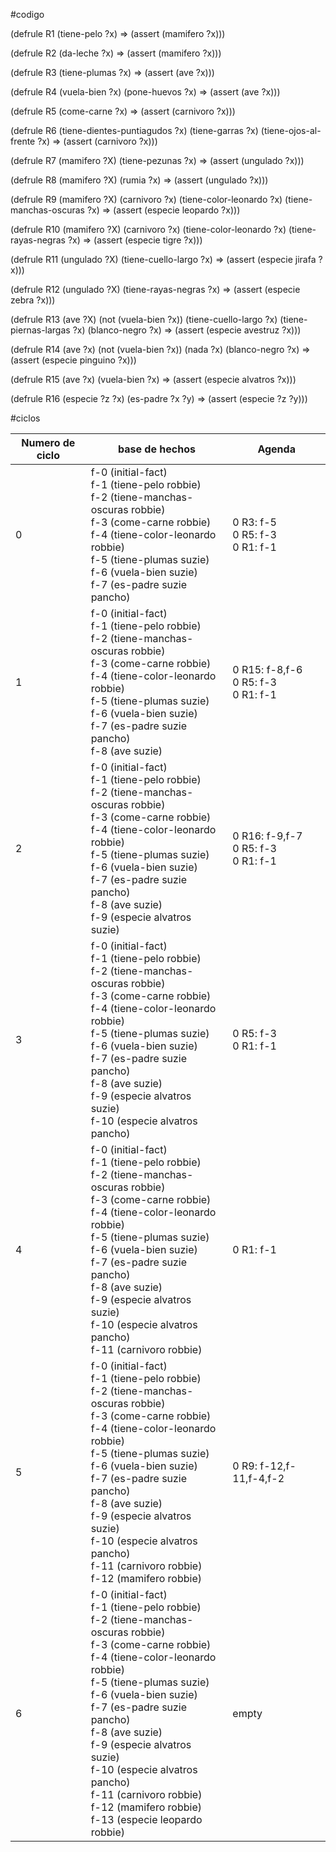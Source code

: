 #codigo

(defrule R1
  (tiene-pelo ?x)
  =>
  (assert (mamifero ?x)))

(defrule R2
  (da-leche ?x)
  =>
  (assert (mamifero ?x)))

(defrule R3
  (tiene-plumas ?x)
  =>
  (assert (ave ?x)))

(defrule R4
  (vuela-bien ?x)
  (pone-huevos ?x)
  =>
  (assert (ave ?x)))

(defrule R5
  (come-carne ?x)
  =>
  (assert (carnivoro ?x)))

(defrule R6
  (tiene-dientes-puntiagudos ?x)
  (tiene-garras ?x)
  (tiene-ojos-al-frente ?x)
  =>
  (assert (carnivoro ?x)))

(defrule R7
  (mamifero ?X)
  (tiene-pezunas ?x)
  =>
  (assert (ungulado ?x)))

(defrule R8
  (mamifero ?X)
  (rumia ?x)
  =>
  (assert (ungulado ?x)))

(defrule R9
  (mamifero ?X)
  (carnivoro ?x)
  (tiene-color-leonardo ?x)
  (tiene-manchas-oscuras ?x)
  =>
  (assert (especie leopardo ?x)))

(defrule R10
  (mamifero ?X)
  (carnivoro ?x)
  (tiene-color-leonardo ?x)
  (tiene-rayas-negras ?x)
  =>
  (assert (especie tigre ?x)))


(defrule R11
  (ungulado ?X)
  (tiene-cuello-largo ?x)
  =>
  (assert (especie jirafa ?x)))

(defrule R12
  (ungulado ?X)
  (tiene-rayas-negras ?x)
  =>
  (assert (especie zebra ?x)))

(defrule R13
  (ave ?X)
  (not (vuela-bien ?x))
  (tiene-cuello-largo ?x)
  (tiene-piernas-largas ?x)
  (blanco-negro ?x)
  =>
  (assert (especie avestruz ?x)))

(defrule R14
  (ave ?x)
  (not (vuela-bien ?x))
  (nada ?x)
  (blanco-negro ?x)
  =>
  (assert (especie pinguino ?x)))

(defrule R15
  (ave ?x)
  (vuela-bien ?x)
  =>
  (assert (especie alvatros ?x)))

(defrule R16
  (especie ?z ?x)
  (es-padre ?x ?y)
  =>
  (assert (especie ?z ?y)))

#ciclos

|Numero de ciclo|base de hechos|Agenda|
|---------------|--------------|------|
|0|f-0     (initial-fact)<br/>f-1     (tiene-pelo robbie)<br/>f-2     (tiene-manchas-oscuras robbie)<br/>f-3     (come-carne robbie)<br/>f-4     (tiene-color-leonardo robbie)<br/>f-5     (tiene-plumas suzie)<br/>f-6     (vuela-bien suzie)<br/>f-7     (es-padre suzie pancho)|0      R3: f-5<br/>0      R5: f-3<br/>0      R1: f-1|
|1|f-0     (initial-fact)<br/>f-1     (tiene-pelo robbie)<br/>f-2     (tiene-manchas-oscuras robbie)<br/>f-3     (come-carne robbie)<br/>f-4     (tiene-color-leonardo robbie)<br/>f-5     (tiene-plumas suzie)<br/>f-6     (vuela-bien suzie)<br/>f-7     (es-padre suzie pancho)<br/>f-8     (ave suzie)|0      R15: f-8,f-6<br/>0      R5: f-3<br/>0      R1: f-1|
|2|f-0     (initial-fact)<br/>f-1     (tiene-pelo robbie)<br/>f-2     (tiene-manchas-oscuras robbie)<br/>f-3     (come-carne robbie)<br/>f-4     (tiene-color-leonardo robbie)<br/>f-5     (tiene-plumas suzie)<br/>f-6     (vuela-bien suzie)<br/>f-7     (es-padre suzie pancho)<br/>f-8     (ave suzie)<br/>f-9     (especie alvatros suzie)|0      R16: f-9,f-7<br/>0      R5: f-3<br/>0      R1: f-1|
|3|f-0     (initial-fact)<br/>f-1     (tiene-pelo robbie)<br/>f-2     (tiene-manchas-oscuras robbie)<br/>f-3     (come-carne robbie)<br/>f-4     (tiene-color-leonardo robbie)<br/>f-5     (tiene-plumas suzie)<br/>f-6     (vuela-bien suzie)<br/>f-7     (es-padre suzie pancho)<br/>f-8     (ave suzie)<br/>f-9     (especie alvatros suzie)<br/>f-10    (especie alvatros pancho)|0      R5: f-3<br/>0      R1: f-1|
|4|f-0     (initial-fact)<br/>f-1     (tiene-pelo robbie)<br/>f-2     (tiene-manchas-oscuras robbie)<br/>f-3     (come-carne robbie)<br/>f-4     (tiene-color-leonardo robbie)<br/>f-5     (tiene-plumas suzie)<br/>f-6     (vuela-bien suzie)<br/>f-7     (es-padre suzie pancho)<br/>f-8     (ave suzie)<br/>f-9     (especie alvatros suzie)<br/>f-10    (especie alvatros pancho)<br/>f-11    (carnivoro robbie)|0      R1: f-1<br/>|
|5|f-0     (initial-fact)<br/>f-1     (tiene-pelo robbie)<br/>f-2     (tiene-manchas-oscuras robbie)<br/>f-3     (come-carne robbie)<br/>f-4     (tiene-color-leonardo robbie)<br/>f-5     (tiene-plumas suzie)<br/>f-6     (vuela-bien suzie)<br/>f-7     (es-padre suzie pancho)<br/>f-8     (ave suzie)<br/>f-9     (especie alvatros suzie)<br/>f-10    (especie alvatros pancho)<br/>f-11    (carnivoro robbie)<br/>f-12    (mamifero robbie)|0      R9: f-12,f-11,f-4,f-2|
|6|f-0     (initial-fact)<br/>f-1     (tiene-pelo robbie)<br/>f-2     (tiene-manchas-oscuras robbie)<br/>f-3     (come-carne robbie)<br/>f-4     (tiene-color-leonardo robbie)<br/>f-5     (tiene-plumas suzie)<br/>f-6     (vuela-bien suzie)<br/>f-7     (es-padre suzie pancho)<br/>f-8     (ave suzie)<br/>f-9     (especie alvatros suzie)<br/>f-10    (especie alvatros pancho)<br/>f-11    (carnivoro robbie)<br/>f-12    (mamifero robbie)<br/>f-13    (especie leopardo robbie)|empty|
